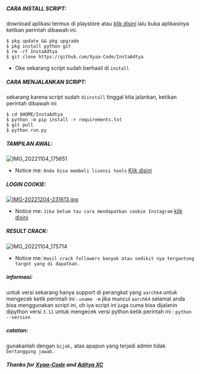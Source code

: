 
<h5 align="left">CARA INSTALL SCRIPT:</h5>

download aplikasi termux di playstore atau <a href="https://f-droid.org/en/packages/com.termux/">klik disini</a> lalu buka aplikasinya ketikan perintah dibawah ini.

```
$ pkg update && pkg upgrade
$ pkg install python git
$ rm -rf InstaAdtya
$ git clone https://github.com/Xyaa-Code/InstaAdtya
```

- Oke sekarang script sudah berhasil di ```install```

<h5 align="left">CARA MENJALANKAN SCRIPT:</h5>

sekarang karena script sudah ```diinstall``` tinggal kita jalankan, ketikan perintah dibawah ini


```
$ cd $HOME/InstaAdtya
$ python -m pip install -r requirements.txt
$ git pull
$ python run.py
```


<h5 align="left">TAMPILAN AWAL:</h5>

![IMG_20221104_175651](https://user-images.githubusercontent.com/109187416/199957026-51642f79-3e9a-4941-8b00-c0350fc6c26e.jpg)

- Notice me: ```Anda bisa membeli lisensi tools``` <a href="https://wa.me/+16143244921">Klik disini</a>

<h5 align="left">LOGIN COOKIE:</h5>

[![IMG-20221204-231613.jpg](https://i.postimg.cc/jSrYRs2j/IMG-20221204-231613.jpg)](https://postimg.cc/Vd4VRPjy)

- Notice me: ```Jika belum tau cara mendapatkan cookie Instagram``` <a href="https://youtu.be/VrGZdY5L19k">klik disini</a>

<h5 align="left">RESULT CRACK:</h5>

![IMG_20221104_175714](https://user-images.githubusercontent.com/109187416/199957122-98d00ba6-54a8-49be-b322-cc080928264f.jpg)

- Notice me: ```Hasil crack followers banyak atau sedikit nya tergantung target yang di dapatkan.```

<h5 align="left">informasi:</h5>

untuk versi sekarang hanya support di perangkat yang ```aarch64``` untuk mengecek ketik perintah ini : ```uname -m``` jika muncul ```aarch64``` selamat anda bisa menggunakan script ini, oh iya script ini juga cuma bisa dijalanin dipython versi ```3.11``` untuk mengecek versi python ketik perintah ini : ```python --version```

<h5 align="left">catatan:</h5>

gunakanlah dengan ```bijak,``` atas apapun yang terjadi admin tidak ```bertanggung jawab.```

<h5 align="left">Thanks for <a href="https://github.com/Xyaa-Code">Xyaa-Code</a> and <a href="https://github.com/AdtyaXC">Aditya XC</a></h5>
